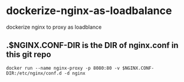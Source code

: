 # dockerize-nginx-as-loadbalance
dockerize nginx to proxy as loadblance 
## .$NGINX.CONF-DIR is the DIR of nginx.conf in this git repo

`docker run --name nginx-proxy -p 8080:80 -v $NGINX.CONF-DIR:/etc/nginx/conf.d -d nginx `
